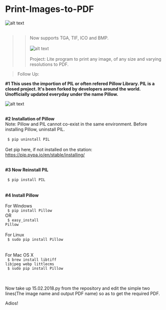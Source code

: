 # Print-Images-to-PDF
![alt text](https://github.com/yashpathack/Print-Images-to-PDF/blob/master/Presentation1.jpg)<br/><br/>
>>Now supports TGA, TIF, ICO and BMP.<br/><br/>
![alt text](https://github.com/yashpathack/Print-Images-to-PDF/blob/master/Presentation2.jpg)<br/><br/>
Project: Lite program to print any image, of any size and varying resolutions to PDF.


>Follow Up: </br>

<b>#1 This uses the importion of PIL or often refered Pillow Library. PIL is a closed project. It's been forked by developers around the world. Unofficially updated everyday under the name Pillow.</b>

![alt text](https://github.com/yashpathack/Print-Images-to-PDF/blob/master/pillowimage.jpg)<br/><br/>

<b>#2 Installation of Pillow</b></br>
Note: Pillow and PIL cannot co-exist in the same environment. Before installing Pillow, uninstall PIL.<br/>
</br><code> 
$ pip uninstall PIL
</code></br></br>Get pip here, if not installed on the station: https://pip.pypa.io/en/stable/installing/</br></br>

<b>#3 Now Reinstall PIL</b></br>
</br><code> 
$ pip install PIL
</code></br>
</br>
<b>#4 Install Pillow</b></br>
</br>
For Windows</br>
<code> 
$ pip install Pillow
</code></br>
OR
</br><code> 
$ easy_install Pillow
</code></br></br>
For Linux</br>
<code> 
$ sudo pip install Pillow
</code></br></br>
For Mac OS X</br>
<code> 
$ brew install libtiff libjpeg webp littlecms
</code></br>
<code> 
$ sudo pip install Pillow
</code></br></br>




Now take up 15.02.2018.py from the repository and edit the simple two lines(The image name and output PDF name) so as to get the required PDF.

Adios!

